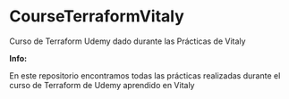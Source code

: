 # CourseTerraformVitaly
Curso de Terraform Udemy dado durante las Prácticas de Vitaly

**Info:**

En este repositorio encontramos todas las prácticas realizadas 
durante el curso de Terraform de Udemy aprendido en Vitaly
